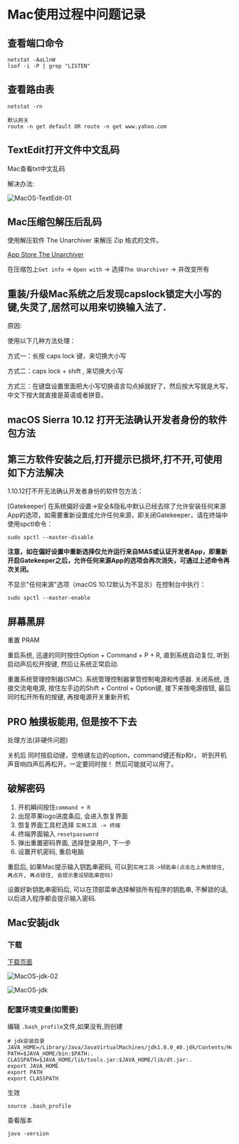 # Mac使用过程中问题记录

## 查看端口命令

    netstat -AaLlnW
    lsof -i -P | grep "LISTEN"

## 查看路由表

    netstat -rn

    默认网关
    route -n get default OR route -n get www.yahoo.com

## TextEdit打开文件中文乱码

Mac查看txt中文乱码

解决办法:

![MacOS-TextEdit-01](http://oi480zo5x.bkt.clouddn.com/MacOS-TextEdit-01.png)

## Mac压缩包解压后乱码

使用解压软件 The Unarchiver 来解压 Zip 格式的文件。

[App Store The Unarchiver](
https://itunes.apple.com/app/the-unarchiver/id425424353?mt=12&amp;ls=1)

在压缩包上`Get info` -> `Open with` -> 选择`The Unarchiver` -> 并改变所有

## 重装/升级Mac系统之后发现capslock锁定大小写的键,失灵了,居然可以用来切换输入法了.

原因:

使用以下几种方法处理：

方式一：长按 caps lock 键，来切换大小写

方式二：caps lock + shift , 来切换大小写

方式三：在键盘设置里面把大小写切换语言勾点掉就好了，然后按大写就是大写，中文下按大就直接是英语或者拼音。

## macOS Sierra 10.12 打开无法确认开发者身份的软件包方法

## 第三方软件安装之后,打开提示已损坏,打不开,可使用如下方法解决

1.10.12打不开无法确认开发者身份的软件包方法：

[Gatekeeper] 在系统偏好设置->安全&隐私中默认已经去除了允许安装任何来源App的选项，如需要重新设置成允许任何来源，即关闭Gatekeeper，请在终端中使用spctl命令：

    sudo spctl --master-disable

**注意，如在偏好设置中重新选择仅允许运行来自MAS或认证开发者App，即重新开启Gatekeeper之后，允许任何来源App的选项会再次消失，可通过上述命令再次关闭。**

不显示"任何来源"选项（macOS 10.12默认为不显示）在控制台中执行：

    sudo spctl --master-enable

## 屏幕黑屏

重置 PRAM

重启系统, 迅速的同时按住Option + Command + P + R, 直到系统自动复位, 听到启动声后松开按键, 然后让系统正常启动.

重置系统管理控制器(SMC). 系统管理控制器掌管控制电源和传感器. 关闭系统, 连接交流电电源, 按住左手边的Shift + Control + Option键, 接下来按电源按钮, 最后同时松开所有的按键, 再按电源开关重新开机

## PRO 触摸板能用, 但是按不下去

处理方法(非硬件问题)

关机后
同时按启动键，空格键左边的option，command键还有p和r，
听到开机声音响四声后再松开。一定要同时按！
然后可能就可以用了。

## 破解密码

1. 开机瞬间按住`command + R`
2. 出现苹果logo进度条后, 会进入恢复界面
3. 恢复界面工具栏选择 `实用工具 -> 终端`
4. 终端界面输入 `resetpassword`
5. 弹出重置密码界面, 选择登录用户, 下一步
6. 设置开机密码, 重启电脑

重启后, 如果Mac提示输入钥匙串密码, 可以到`实用工具->钥匙串(点击左上角锁锁住, 再点开, 再点锁住, 会提示重设钥匙串密码)`

设置好新钥匙串密码后, 可以在顶部菜单选择解锁所有程序的钥匙串, 不解锁的话, 以后进入程序都会提示输入密码.

## Mac安装jdk

### 下载

[下载页面](http://www.oracle.com/technetwork/java/javase/downloads/index.html)

![MacOS-jdk-02](http://oi480zo5x.bkt.clouddn.com/MacOS-jdk-02.jpg)

![MacOS-jdk](http://oi480zo5x.bkt.clouddn.com/MacOS-jdk.jpg)

### 配置环境变量(如需要)

编辑 `.bash_profile`文件,如果没有,则创建

```shell
# jdk安装目录
JAVA_HOME=/Library/Java/JavaVirtualMachines/jdk1.8.0_40.jdk/Contents/Home
PATH=$JAVA_HOME/bin:$PATH:.
CLASSPATH=$JAVA_HOME/lib/tools.jar:$JAVA_HOME/lib/dt.jar:.
export JAVA_HOME
export PATH
export CLASSPATH
```

生效

```shell
source .bash_profile
```

查看版本

```shell
java -version
```
